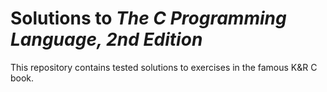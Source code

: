 # Solutions to *The C Programming Language, 2nd Edition* #

This repository contains tested solutions to exercises in the famous K&R C book.

